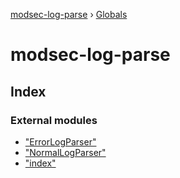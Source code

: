 [modsec-log-parse](README.md) › [Globals](globals.md)

# modsec-log-parse

## Index

### External modules

* ["ErrorLogParser"](modules/_errorlogparser_.md)
* ["NormalLogParser"](modules/_normallogparser_.md)
* ["index"](modules/_index_.md)
